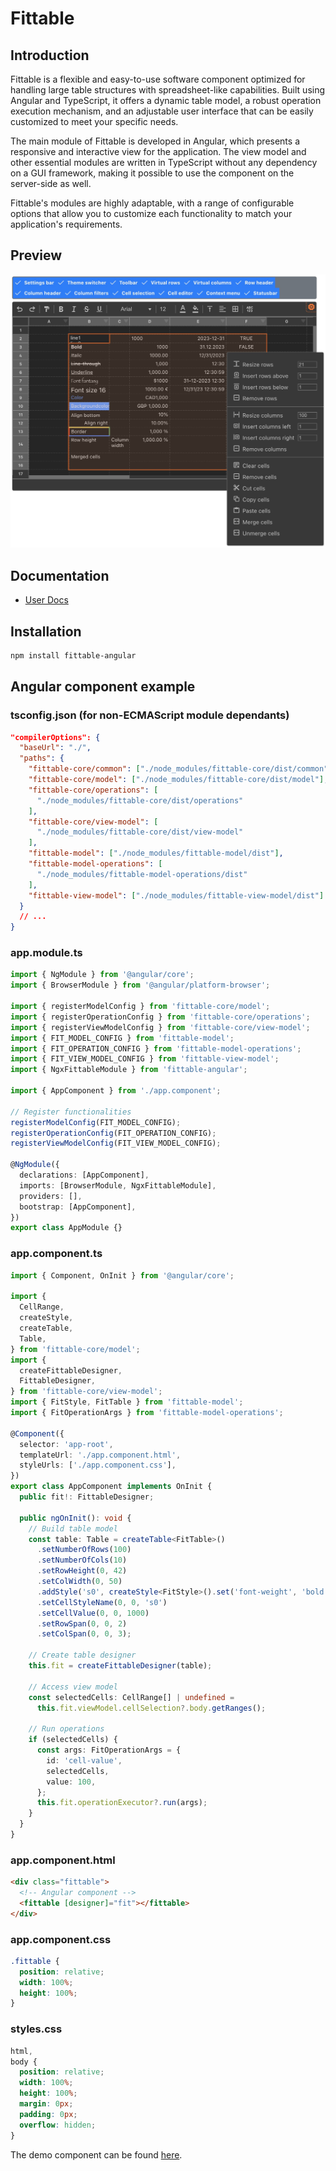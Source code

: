 # Fittable

## Introduction

<p>
  Fittable is a flexible and easy-to-use software component optimized for handling large table structures with spreadsheet-like capabilities. Built using Angular and TypeScript, it offers a dynamic table model, a robust operation execution mechanism, and an adjustable user interface that can be easily customized to meet your specific needs.
</p>
<p>
  The main module of Fittable is developed in Angular, which presents a responsive and interactive view for the application. The view model and other essential modules are written in TypeScript without any dependency on a GUI framework, making it possible to use the component on the server-side as well.
</p>
<p>
  Fittable's modules are highly adaptable, with a range of configurable options that allow you to customize each functionality to match your application's requirements.
</p>

## Preview

<div align="center">
  <img src="https://github.com/ionutkosteea/fittable/blob/main/fittable-preview.jpg" alt="Preview" width="800" />
</div>

## Documentation

- [User Docs](https://fittable-499b2.web.app)

## Installation

```bash
npm install fittable-angular
```

## Angular component example

### tsconfig.json (for non-ECMAScript module dependants)

```json
"compilerOptions": {
  "baseUrl": "./",
  "paths": {
    "fittable-core/common": ["./node_modules/fittable-core/dist/common"],
    "fittable-core/model": ["./node_modules/fittable-core/dist/model"],
    "fittable-core/operations": [
      "./node_modules/fittable-core/dist/operations"
    ],
    "fittable-core/view-model": [
      "./node_modules/fittable-core/dist/view-model"
    ],
    "fittable-model": ["./node_modules/fittable-model/dist"],
    "fittable-model-operations": [
      "./node_modules/fittable-model-operations/dist"
    ],
    "fittable-view-model": ["./node_modules/fittable-view-model/dist"]
  }
  // ...
}
```

### app.module.ts

```typescript
import { NgModule } from '@angular/core';
import { BrowserModule } from '@angular/platform-browser';

import { registerModelConfig } from 'fittable-core/model';
import { registerOperationConfig } from 'fittable-core/operations';
import { registerViewModelConfig } from 'fittable-core/view-model';
import { FIT_MODEL_CONFIG } from 'fittable-model';
import { FIT_OPERATION_CONFIG } from 'fittable-model-operations';
import { FIT_VIEW_MODEL_CONFIG } from 'fittable-view-model';
import { NgxFittableModule } from 'fittable-angular';

import { AppComponent } from './app.component';

// Register functionalities
registerModelConfig(FIT_MODEL_CONFIG);
registerOperationConfig(FIT_OPERATION_CONFIG);
registerViewModelConfig(FIT_VIEW_MODEL_CONFIG);

@NgModule({
  declarations: [AppComponent],
  imports: [BrowserModule, NgxFittableModule],
  providers: [],
  bootstrap: [AppComponent],
})
export class AppModule {}
```

### app.component.ts

```typescript
import { Component, OnInit } from '@angular/core';

import {
  CellRange,
  createStyle,
  createTable,
  Table,
} from 'fittable-core/model';
import {
  createFittableDesigner,
  FittableDesigner,
} from 'fittable-core/view-model';
import { FitStyle, FitTable } from 'fittable-model';
import { FitOperationArgs } from 'fittable-model-operations';

@Component({
  selector: 'app-root',
  templateUrl: './app.component.html',
  styleUrls: ['./app.component.css'],
})
export class AppComponent implements OnInit {
  public fit!: FittableDesigner;

  public ngOnInit(): void {
    // Build table model
    const table: Table = createTable<FitTable>()
      .setNumberOfRows(100)
      .setNumberOfCols(10)
      .setRowHeight(0, 42)
      .setColWidth(0, 50)
      .addStyle('s0', createStyle<FitStyle>().set('font-weight', 'bold'))
      .setCellStyleName(0, 0, 's0')
      .setCellValue(0, 0, 1000)
      .setRowSpan(0, 0, 2)
      .setColSpan(0, 0, 3);

    // Create table designer
    this.fit = createFittableDesigner(table);

    // Access view model
    const selectedCells: CellRange[] | undefined =
      this.fit.viewModel.cellSelection?.body.getRanges();

    // Run operations
    if (selectedCells) {
      const args: FitOperationArgs = {
        id: 'cell-value',
        selectedCells,
        value: 100,
      };
      this.fit.operationExecutor?.run(args);
    }
  }
}
```

### app.component.html

```html
<div class="fittable">
  <!-- Angular component -->
  <fittable [designer]="fit"></fittable>
</div>
```

### app.component.css

```css
.fittable {
  position: relative;
  width: 100%;
  height: 100%;
}
```

### styles.css

```css
html,
body {
  position: relative;
  width: 100%;
  height: 100%;
  margin: 0px;
  padding: 0px;
  overflow: hidden;
}
```

<p>The demo component can be found <a href="https://github.com/ionutkosteea/fittable/tree/main/angular-app/ngx-fittable-test">here</a>.<p>
